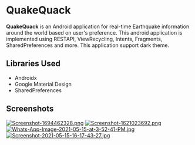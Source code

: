 # QuakeQuack
**QuakeQuack** is an Android application for real-time Earthquake information around the world based on user's preference.
This android application is implemented using RESTAPI, ViewRecycling, Intents, Fragments, SharedPreferences and more.
This application support dark theme.

## Libraries Used
- Androidx
- Google Material Design
- SharedPreferences

## Screenshots

[![Screenshot-1694462328.png](https://i.postimg.cc/jjC6GkHH/Screenshot-1694462328.png)](https://postimg.cc/HJD7MzPn) [![Screenshot-1621023692.png](https://i.postimg.cc/kXdwpW5S/Screenshot-1621023692.png)](https://postimg.cc/bd3QGDkY)     [![Whats-App-Image-2021-05-15-at-3-52-41-PM.jpg](https://i.postimg.cc/J4mcqmTc/Whats-App-Image-2021-05-15-at-3-52-41-PM.jpg)](https://postimg.cc/xqxzjrVc)    [![Screenshot-2021-05-15-16-17-43-27.jpg](https://i.postimg.cc/kgJsn9KX/Screenshot-2021-05-15-16-17-43-27.jpg)](https://postimg.cc/YhPY35dJ)
